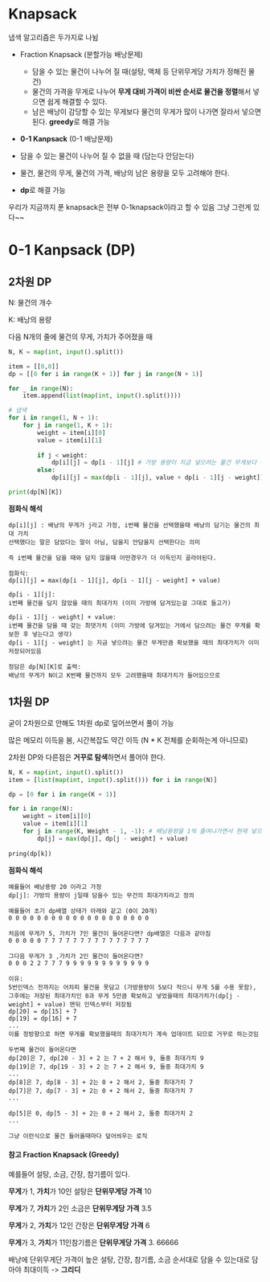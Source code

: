 # Knapsack

냅색 알고리즘은 두가지로 나뉨

- Fraction Knapsack (분할가능 배낭문제)
  - 담을 수 있는 물건이 나누어 질 때(설탕, 액체 등 단위무게당 가치가 정해진 물건)
  - 물건의 가격을 무게로 나누어 **무게 대비 가격이 비싼 순서로 물건을 정렬**해서 넣으면 쉽게 해결할 수 있다.
  - 남은 배낭이 감당할 수 있는 무게보다 물건의 무게가 많이 나가면 잘라서 넣으면 된다.  **greedy**로 해결 가능

-  **0-1 Kanpsack** (0-1 배낭문제)

  - 담을 수 있는 물건이 나누어 질 수 없을 때 (담는다 안담는다)
  - 물건, 물건의 무게, 물건의 가격, 배낭의 남은 용량을 모두 고려해야 한다.
  - **dp**로 해결 가능

  

 우리가 지금까지 푼 knapsack은 전부 0-1knapsack이라고 할 수 있음
그냥 그런게 있다~~



#  0-1 Kanpsack (DP)

## 2차원 DP

N: 물건의 개수

K: 배낭의 용량

다음 N개의 줄에 물건의 무게, 가치가 주어졌을 때

```python
N, K = map(int, input().split())

item = [[0,0]]
dp = [[0 for i in range(K + 1)] for j in range(N + 1)]

for _ in range(N):
    item.append(list(map(int, input().split())))

# 냅색
for i in range(1, N + 1):
    for j in range(1, K + 1):
        weight = item[i][0] 
        value = item[i][1]
       
        if j < weight:
            dp[i][j] = dp[i - 1][j] # 가방 용량이 지금 넣으려는 물건 무게보다 작으면 그대로 (아무행동도 못하니까)
        else:
            dp[i][j] = max(dp[i - 1][j], value + dp[i - 1][j - weight])

print(dp[N][K])
```

**점화식 해석**

```
dp[i][j] : 배낭의 무게가 j라고 가정, i번째 물건을 선택했을때 배낭의 담기는 물건의 최대 가치
선택했다는 말은 담았다는 말이 아님, 담을지 안담을지 선택한다는 의미

즉 i번째 물건을 담을 때와 담지 않을때 어떤경우가 더 이득인지 골라야된다.

점화식: 
dp[i][j] = max(dp[i - 1][j], dp[i - 1][j - weight] + value)

dp[i - 1][j]: 
i번째 물건을 담지 않았을 때의 최대가치 (이미 가방에 담겨있는걸 그대로 들고가)

dp[i - 1][j - weight] + value: 
i번째 물건을 담을 때 갖는 최댓가치 (이미 가방에 담겨있는 거에서 담으려는 물건 무게를 확보한 후 넣는다고 생각)
dp[i - 1][j - weight] 는 지금 넣으려는 물건 무게만큼 확보했을 때의 최대가치가 이미 저장되어있음

정담은 dp[N][K]로 출력:
배낭의 무게가 N이고 K번째 물건까지 모두 고려했을때 최대가치가 들어있으므로
```



## 1차원 DP

굳이 2차원으로 안해도 1차원 dp로 덮어쓰면서 풀이 가능 

많은 메모리 이득을 봄, 시간복잡도 약간 이득 (N * K 전체를 순회하는게 아니므로) 

2차원 DP와 다른점은 **거꾸로 탐색**하면서 풀어야 한다.

```python
N, K = map(int, input().split())
item = [list(map(int, input().split())) for i in range(N)]

dp = [0 for i in range(K + 1)]

for i in range(N):
    weight = item[i][0]
    value = item[i][1]
    for j in range(K, Weight - 1, -1): # 배낭용량을 1씩 줄여나가면서 현재 넣으려는 물건이 담길 수 있는 순간까지만 봄
        dp[j] = max(dp[j], dp[j - weight] + value)
        
pring(dp[k])
```

**점화식 해석**

```
예를들어 배낭용량 20 이라고 가정
dp[j]: 가방의 용량이 j일때 담을수 있는 무건의 최대가치라고 정의

예를들어 초기 dp배열 상태가 아래와 같고 (0이 20개)
0 0 0 0 0 0 0 0 0 0 0 0 0 0 0 0 0 0 0 0 

처음에 무게가 5, 가치가 7인 물건이 들어온다면? dp배열은 다음과 같아짐
0 0 0 0 0 7 7 7 7 7 7 7 7 7 7 7 7 7 7 7 

그다음 무게가 3 ,가치가 2인 물건이 들어온다면?
0 0 0 2 2 7 7 7 9 9 9 9 9 9 9 9 9 9 9 9

이유: 
5번인덱스 전까지는 어차피 물건을 못담고 (가방용량이 5보다 작으니 무게 5를 수용 못함), 
그후에는 저장된 최대가치인 0과 무게 5만큼 확보하고 넣었을때의 최대가치가(dp[j - weight] + value) 맨뒤 인덱스부터 저장됨
dp[20] = dp[15] + 7
dp[19] = dp[16] + 7
...
이를 정방향으로 하면 무게를 확보했을때의 최대가치가 계속 업데이트 되므로 거꾸로 하는것임

두번째 물건이 들어온다면
dp[20]은 7, dp[20 - 3] + 2 는 7 + 2 해서 9, 둘중 최대가치 9
dp[19]은 7, dp[19 - 3] + 2 는 7 + 2 해서 9, 둘중 최대가치 9
...
dp[8]은 7, dp[8 - 3] + 2는 0 + 2 해서 2, 둘중 최대가치 7
dp[7]은 7, dp[7 - 3] + 2는 0 + 2 해서 2, 둘중 최대가치 7
...

dp[5]은 0, dp[5 - 3] + 2는 0 + 2 해서 2, 둘중 최대가치 2
...

그냥 이런식으로 물건 들어올때마다 덮어씌우는 로직
```



#### 참고 Fraction Knapsack (Greedy)

예를들어 설탕, 소금, 간장, 참기름이 있다.

**무게**가 1, **가치**가 10인 설탕은 **단위무게당 가격** 10

**무게**가 7, **가치**가 2인 소금은 **단위무게당 가격** 3.5

**무게**가 2, **가치**가 12인 간장은 **단위무게당 가격** 6

**무게**가 3, **가치**가 11인참기름은 **단위무게당 가격** 3. 66666

배낭에 단위무게단 가격이 높은 설탕, 간장, 참기름, 소금 순서대로 담을 수 있는대로 담아야 최대이득 -> **그리디**

